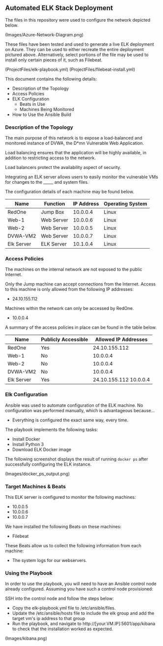 ## Automated ELK Stack Deployment

The files in this repository were used to configure the network depicted below.

(Images/Azure-Network-Diagram.png)

These files have been tested and used to generate a live ELK deployment on Azure. They can be used to either recreate the entire deployment pictured above. Alternatively, select portions of the  file may be used to install only certain pieces of it, such as Filebeat.

  (ProjectFiles/elk-playbook.yml)
  (ProjectFiles/filebeat-install.yml)

This document contains the following details:
- Description of the Topology
- Access Policies
- ELK Configuration
  - Beats in Use
  - Machines Being Monitored
- How to Use the Ansible Build


### Description of the Topology

The main purpose of this network is to expose a load-balanced and monitored instance of DVWA, the D*mn Vulnerable Web Application.

Load balancing ensures that the application will be highly available, in addition to restricting access to the network.

Load balancers protect the availability aspect of security.

Integrating an ELK server allows users to easily monitor the vulnerable VMs for changes to the _____ and system files.

The configuration details of each machine may be found below.


| Name       | Function   | IP Address | Operating System |
|------------|------------|------------|------------------|
| RedOne     | Jump Box   | 10.0.0.4   | Linux            |
| Web-1      | Web Server | 10.0.0.6   | Linux            |
| Web-2      | Web Server | 10.0.0.5   | Linux            |
| DVWA-VM2   | Web Server | 10.0.0.7   | Linux            |
| Elk Server | ELK Server | 10.1.0.4   | Linux            |

### Access Policies

The machines on the internal network are not exposed to the public Internet. 

Only the Jump machine can accept connections from the Internet. Access to this machine is only allowed from the following IP addresses:
- 24.10.155.112

Machines within the network can only be accessed by RedOne.
- 10.0.0.4

A summary of the access policies in place can be found in the table below.

| Name       | Publicly Accessible | Allowed IP Addresses    |
|------------|---------------------|-------------------------|
| RedOne     | Yes                 | 24.10.155.112           |
| Web-1      | No                  | 10.0.0.4                |
| Web-2      | No                  | 10.0.0.4                |
| DVWA-VM2   | No                  | 10.0.0.4                |
| Elk Server | Yes                 | 24.10.155.112 10.0.0.4  |

### Elk Configuration

Ansible was used to automate configuration of the ELK machine. No configuration was performed manually, which is advantageous because...

- Everything is configured the exact same way, every time.

The playbook implements the following tasks:

- Install Docker
- Install Python 3
- Download ELK Docker image

The following screenshot displays the result of running `docker ps` after successfully configuring the ELK instance.

(Images/docker_ps_output.png)

### Target Machines & Beats
This ELK server is configured to monitor the following machines:

- 10.0.0.5
- 10.0.0.6
- 10.0.0.7

We have installed the following Beats on these machines:

- Filebeat

These Beats allow us to collect the following information from each machine:
- The system logs for our webservers.


### Using the Playbook
In order to use the playbook, you will need to have an Ansible control node already configured. Assuming you have such a control node provisioned: 

SSH into the control node and follow the steps below:
- Copy the elk-playbook.yml file to /etc/ansible/files.
- Update the /etc/ansible/hosts file to include the elk group and add the target vm's ip address to that group
- Run the playbook, and navigate to http://[your.VM.IP]:5601/app/kibana to check that the installation worked as expected.


(Images/kibana.png)